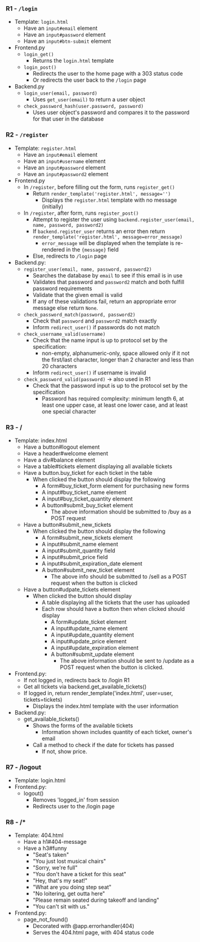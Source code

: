 ### R1 - `/login`
  - Template: `login.html`
    - Have an `input#email` element
    - Have an `input#password` element
    - Have an `input#btn-submit` element
  - Frontend.py
    - `login_get()`
      - Returns the `login.html` template
    - `login_post()`
      - Redirects the user to the home page with a 303 status code
      - Or redirects the user back to the `/login` page
  - Backend.py
    - `login_user(email, password)`
      - Uses `get_user(email)` to return a user object
    - `check_password_hash(user.password, password)`
      - Uses user object's password and compares it to the password for that user in the database
### R2 - `/register`
  - Template: `register.html`
    - Have an `input#email` element
    - Have an `input#username` element
    - Have an `input#password` element
    - Have an `input#password2` element
  - Frontend.py
    - In `/register`, before filling out the form, runs `register_get()`
      - Return `render_template('register.html', message='')`
        - Displays the `register.html` template with no message (initially)
    - In `/register`, after form, runs `register_post()`
      - Attempt to register the user using `backend.register_user(email, name, password, password2)`
      - If `backend.register_user` returns an error then return `render_template('register.html', message=error_message)`
        - `error_message` will be displayed when the template is re-rendered in the `{message}` field
      - Else, redirects to `/login` page
  - Backend.py:
    - `register_user(email, name, password, password2)`
      - Searches the database by `email` to see if this email is in use
      - Validates that password and `password2` match and both fulfill password requirements
      - Validate that the given email is valid
      - If any of these validations fail, return an appropriate error message else return `None`.
    - `check_password_match(password, password2)`
      - Check that `password` and `password2` match exactly
      - Inform `redirect_user()` if passwords do not match
    - `check_username_valid(username)`
      - Check that the name input is up to protocol set by the specification:
        - non-empty, alphanumeric-only, space allowed only if it not the first/last character, longer than 2 character and less than 20 characters
      - Inform `redirect_user()` if username is invalid
    - `check_password_valid(password)` -> also used in R1
      - Check that the password input is up to the protocol set by the specification
        - Password has required complexity: minimum length 6, at least one upper case, at least one lower case, and at least one special character
### R3 - /
  - Template: index.html
    - Have a button#logout element
    - Have a header#welcome element
    - Have a div#balance element
    - Have a table#tickets element displaying all available tickets
    - Have a button.buy_ticket for each ticket in the table
      - When clicked the button should display the following
        - A form#buy_ticket_form element for purchasing new forms
        - A input#buy_ticket_name element
        - A input#buy_ticket_quantity element
        - A button#submit_buy_ticket element
          - The above information should be submitted to /buy as a POST request
    - Have a button#submit_new_tickets
      - When clicked the button should display the following
        - A form#submit_new_tickets element
        - A input#submit_name element
        - A input#submit_quantity field
        - A input#submit_price field
        - A input#submit_expiration_date element
        - A button#submit_new_ticket element
          - The above info should be submitted to /sell as a POST request when the button is clicked
    - Have a button#udpate_tickets element
      - When clicked the button should display
        - A table displaying all the tickets that the user has uploaded
        - Each row should have a button then when clicked should display
          - A form#update_ticket element
          - A input#update_name element
          - A input#update_quantity element
          - A input#update_price element
          - A input#update_expiration element
          - A button#submit_update element
            - The above information should be sent to /update as a POST request when the button is clicked.
  - Frontend.py:
    - If not logged in, redirects back to /login R1
    - Get all tickets via backend.get_available_tickets()
    - If logged in, return render_template('index.html', user=user, tickets=tickets)
      - Displays the index.html template with the user information
  - Backend.py:
    - get_available_tickets()
      - Shows the forms of the available tickets
        - Information shown includes quantity of each ticket, owner's email
      - Call a method to check if the date for tickets has passed
        - If not, show price.
### R7 - /logout
  - Template: login.html
  - Frontend.py:
    - logout()
      - Removes 'logged_in' from session
      - Redirects user to the /login page
### R8 - /\*
  - Template: 404.html
    - Have a h1#404-message
    - Have a h3#funny
      - &quot;Seat's taken&quot;
      - &quot;You just lost musical chairs&quot;
      - &quot;Sorry, we're full&quot;
      - &quot;You don't have a ticket for this seat&quot;
      - &quot;Hey, that's my seat!&quot;
      - &quot;What are you doing step seat&quot;
      - &quot;No loitering, get outta here&quot;
      - &quot;Please remain seated during takeoff and landing&quot;
      - &quot;You can't sit with us.&quot;
  - Frontend.py:
    - page_not_found()
      - Decorated with @app.errorhandler(404)
      - Serves the 404.html page, with 404 status code